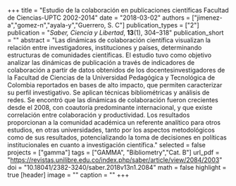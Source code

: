 +++
title = "Estudio de la colaboración en publicaciones científicas Facultad de Ciencias-UPTC 2002-2014"
date = "2018-03-02"
authors = ["jimenez-a","gomez-n","ayala-y","Guerrero, S. C"]
publication_types = ["2"]
publication = "*Saber, Ciencia y Libertad*, **13**(1), 304–318"
publication_short = ""
abstract = "Las dinámicas de colaboración científica visualizan la relación entre investigadores, instituciones y países, determinando estructuras de comunidades científicas. El estudio tuvo como objetivo analizar las dinámicas de publicación a través de indicadores de colaboración a partir de datos obtenidos de los docentesinvestigadores de la Facultad de Ciencias de la Universidad Pedagógica y Tecnológica de Colombia reportados en bases de alto impacto, que permiten caracterizar su perfil investigativo. Se aplican técnicas bibliométricas y análisis de redes. Se encontró que las dinámicas de colaboración fueron crecientes desde el 2008, con coautoría predominante internacional, y que existe correlación entre colaboración y productividad. Los resultados proporcionan a la comunidad académica un referente analítico para otros estudios, en otras universidades, tanto por los aspectos metodológicos como de sus resultados, potencializando la toma de decisiones en políticas institucionales en cuanto a investigación científica."
selected = false
projects = ["gamma"]
tags = ["GAMMA", "Bibliometry","Cat. B"]
url_pdf = "https://revistas.unilibre.edu.co/index.php/saber/article/view/2084/2003"
doi = "10.18041/2382-3240/saber.2018v13n1.2084"
math = false
highlight = true
[header]
image = ""
caption = ""
+++

